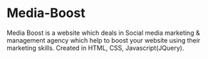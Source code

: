 # Media-Boost
Media Boost is a website which deals in Social media marketing &amp; management agency which help to boost your website using their marketing skills. Created in HTML, CSS, Javascript(JQuery).

